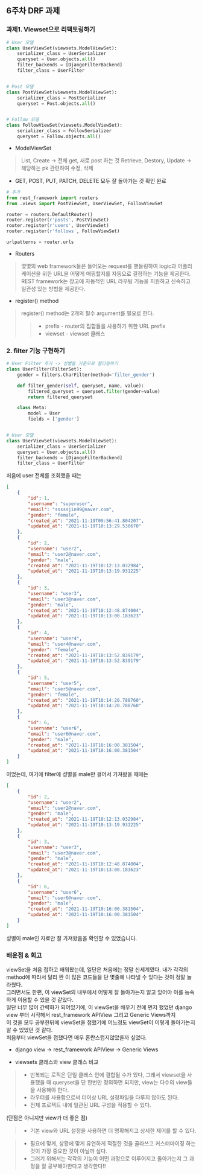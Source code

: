 ## 6주차 DRF 과제

### 과제1. Viewset으로 리팩토링하기

```python
# User 모델
class UserViewSet(viewsets.ModelViewSet):
    serializer_class = UserSerializer
    queryset = User.objects.all()
    filter_backends = [DjangoFilterBackend]
    filter_class = UserFilter


# Post 모델
class PostViewSet(viewsets.ModelViewSet):
    serializer_class = PostSerializer
    queryset = Post.objects.all()


# Follow 모델
class FollowViewSet(viewsets.ModelViewSet):
    serializer_class = FollowSerializer
    queryset = Follow.objects.all()
```

* ModelViewSet
> List, Create -> 전체 get, 새로 post 하는 것
> Retrieve, Destory, Update -> 해당하는 pk 관련하여 수정, 삭제


* GET, POST, PUT, PATCH, DELETE 모두 잘 돌아가는 것 확인 완료

```python
# 추가
from rest_framework import routers
from .views import PostViewSet, UserViewSet, FollowViewSet

router = routers.DefaultRouter()
router.register(r'posts', PostViewSet)
router.register(r'users', UserViewSet)
router.register(r'follows', FollowViewSet)

urlpatterns = router.urls
```

* Routers
> 몇몇의 web framework들은 들어오는 request를 핸들링하여 logic과 어플리케이션을 위한 URL을 어떻게 매핑할지를 자동으로 결정하는 기능을 제공한다.
> REST framework는 장고에 자동적인 URL 라우팅 기능을 지원하고 신속하고 일관성 있는 방법을 제공한다.

* register() method
> register() method는 2개의 필수 argument를 필요로 한다.
>>*  prefix - router의 집합들을 사용하기 위한 URL prefix   
>>*  viewset - viewset 클래스



### 2. filter 기능 구현하기

```python
# User Filter 추가 -> 성별을 기준으로 필터링하기
class UserFilter(FilterSet):
    gender = filters.CharFilter(method='filter_gender')

    def filter_gender(self, queryset, name, value):
        filtered_queryset = queryset.filter(gender=value)
        return filtered_queryset

    class Meta:
        model = User
        fields = ['gender']


# User 모델
class UserViewSet(viewsets.ModelViewSet):
    serializer_class = UserSerializer
    queryset = User.objects.all()
    filter_backends = [DjangoFilterBackend]
    filter_class = UserFilter
```

처음에 user 전체를 조회했을 때는
```json
[
    {
        "id": 1,
        "username": "superuser",
        "email": "sssssjin99@naver.com",
        "gender": "female",
        "created_at": "2021-11-19T09:56:41.804207",
        "updated_at": "2021-11-19T10:13:29.530670"
    },
    {
        "id": 2,
        "username": "user2",
        "email": "user2@naver.com",
        "gender": "male",
        "created_at": "2021-11-19T10:12:13.032984",
        "updated_at": "2021-11-19T10:13:19.931225"
    },
    {
        "id": 3,
        "username": "user3",
        "email": "user3@naver.com",
        "gender": "male",
        "created_at": "2021-11-19T10:12:48.874004",
        "updated_at": "2021-11-19T10:13:00.183623"
    },
    {
        "id": 4,
        "username": "user4",
        "email": "user4@naver.com",
        "gender": "female",
        "created_at": "2021-11-19T10:13:52.839179",
        "updated_at": "2021-11-19T10:13:52.839179"
    },
    {
        "id": 5,
        "username": "user5",
        "email": "user5@naver.com",
        "gender": "female",
        "created_at": "2021-11-19T10:14:20.788760",
        "updated_at": "2021-11-19T10:14:20.788760"
    },
    {
        "id": 6,
        "username": "user6",
        "email": "user6@naver.com",
        "gender": "male",
        "created_at": "2021-11-19T10:16:00.381504",
        "updated_at": "2021-11-19T10:16:00.381504"
    }
]
```

이었는데, 여기에 filter에 성별을 male만 걸어서 가져왔을 때에는

```json
[
    {
        "id": 2,
        "username": "user2",
        "email": "user2@naver.com",
        "gender": "male",
        "created_at": "2021-11-19T10:12:13.032984",
        "updated_at": "2021-11-19T10:13:19.931225"
    },
    {
        "id": 3,
        "username": "user3",
        "email": "user3@naver.com",
        "gender": "male",
        "created_at": "2021-11-19T10:12:48.874004",
        "updated_at": "2021-11-19T10:13:00.183623"
    },
    {
        "id": 6,
        "username": "user6",
        "email": "user6@naver.com",
        "gender": "male",
        "created_at": "2021-11-19T10:16:00.381504",
        "updated_at": "2021-11-19T10:16:00.381504"
    }
]
```

성별이 male인 자료만 잘 가져왔음을 확인할 수 있었습니다.


### 배운점 & 회고

viewSet을 처음 접하고 배워봤는데, 일단은 처음에는 정말 신세계였다. 내가 각각의 method에 따라서 달리 짠 이 많은 코드들을 단 몇줄에 나타낼 수 있다는 것이 정말 놀라웠다.   
그러면서도 한편, 이 viewSet의 내부에서 어떻게 잘 돌아가는지 알고 있어야 이를 능숙하게 이용할 수 있을 것 같았다.   
일단 너무 많이 간략화가 되어있기에, 이 viewSet을 배우기 전에 먼저 했었던 django view 부터 시작해서 rest_framework APIView 그리고 Generic Views까지   
이 것을 모두 공부한뒤에 viewSet을 접했기에 어느정도 viewSet이 이렇게 돌아가는지 알 수 있었던 것 같다.   
처음부터 viewSet을 접했다면 매우 혼란스럽지않았을까 싶었다.

* django view -> rest_framework APIView -> Generic Views


* viewsets 클래스와 view 클래스 비교
>* 반복되는 로직은 단일 클래스 안에 결합될 수가 있다, 그래서 viewset을 사용했을 때 queryset을 단 한번만 정의하면 되지만, view는 다수의 view들을 사용해야 한다.   
>* 라우터를 사용함으로써 더이상 URL 설정파일을 다루지 않아도 된다.   
>* 전체 프로젝트 내에 일관된 URL 구성을 적용할 수 있다.   

(단점은 아니지만 view가 더 좋은 점)
>*  기본 view와 URL 설정을 사용하면 더 명확해지고 상세한 제어를 할 수 있다.



>*  필요에 맞게, 상황에 맞게 유연하게 적절한 것을 골라쓰고 커스터마이징 하는 것이 가장 중요한 것이 아닐까 싶다.   
>*  그러기 위해서는 각각의 기능이 어떤 과정으로 이루어지고 돌아가는지 그 과정을 잘 공부해야한다고 생각한다!!